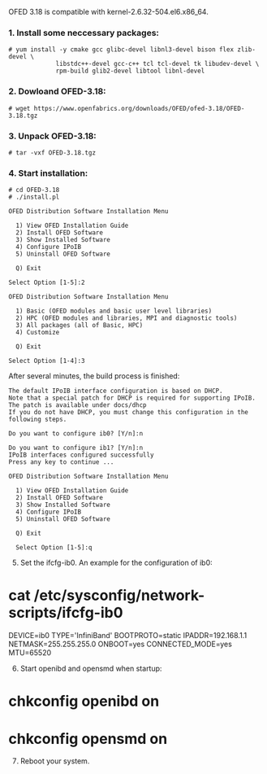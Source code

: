 OFED 3.18 is compatible with kernel-2.6.32-504.el6.x86_64.


### 1. Install some neccessary packages:

    # yum install -y cmake gcc glibc-devel libnl3-devel bison flex zlib-devel \
                 libstdc++-devel gcc-c++ tcl tcl-devel tk libudev-devel \
                 rpm-build glib2-devel libtool libnl-devel

### 2. Dowloand OFED-3.18:
    # wget https://www.openfabrics.org/downloads/OFED/ofed-3.18/OFED-3.18.tgz

### 3. Unpack OFED-3.18:
    # tar -vxf OFED-3.18.tgz

### 4. Start installation:
    # cd OFED-3.18
    # ./install.pl

    OFED Distribution Software Installation Menu

      1) View OFED Installation Guide
      2) Install OFED Software
      3) Show Installed Software
      4) Configure IPoIB
      5) Uninstall OFED Software

      Q) Exit

    Select Option [1-5]:2

    OFED Distribution Software Installation Menu

      1) Basic (OFED modules and basic user level libraries)
      2) HPC (OFED modules and libraries, MPI and diagnostic tools)
      3) All packages (all of Basic, HPC)
      4) Customize

      Q) Exit

    Select Option [1-4]:3

After several minutes, the build process is finished:

    The default IPoIB interface configuration is based on DHCP.
    Note that a special patch for DHCP is required for supporting IPoIB.
    The patch is available under docs/dhcp
    If you do not have DHCP, you must change this configuration in the following steps.

    Do you want to configure ib0? [Y/n]:n

    Do you want to configure ib1? [Y/n]:n
    IPoIB interfaces configured successfully
    Press any key to continue ...

    OFED Distribution Software Installation Menu

      1) View OFED Installation Guide
      2) Install OFED Software
      3) Show Installed Software
      4) Configure IPoIB
      5) Uninstall OFED Software

      Q) Exit

      Select Option [1-5]:q

5. Set the ifcfg-ib0. An example for the configuration of ib0:
# cat /etc/sysconfig/network-scripts/ifcfg-ib0
DEVICE=ib0
TYPE='InfiniBand'
BOOTPROTO=static
IPADDR=192.168.1.1
NETMASK=255.255.255.0
ONBOOT=yes
CONNECTED_MODE=yes
MTU=65520

6. Start openibd and opensmd when startup:
# chkconfig openibd on
# chkconfig opensmd on

7. Reboot your system.
